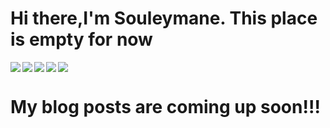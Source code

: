 # Hi there,I'm Souleymane. This place is empty for now 

<img align="left" wifth="47%" src="https://github-readme-stats.vercel.app/api?username=souley393&show_icons=true&theme=radical" />

<img align="left" wifth="47%" src="https://github-readme-stats.vercel.app/api/top-langs/?username=souley393&layout=compact" />

<img align="left" src="https://img.shields.io/badge/jupyter-%23FA0F00.svg?style=for-the-badge&logo=jupyter&logoColor=white" />
<img align="left" src="https://img.shields.io/badge/python-3670A0?style=for-the-badge&logo=python&logoColor=ffdd54"/>
<img src="https://img.shields.io/badge/java-%23ED8B00.svg?style=for-the-badge&logo=java&logoColor=white"/>

# My blog posts are coming up soon!!!
<!-- BLOG-POST-LIST:START -->
<!-- BLOG-POST-LIST:END -->
